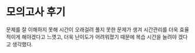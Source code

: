 # 모의고사 후기
문제를 잘 이해하지 못해 시간이 오래걸려 풀지 못한 문제가 생겨 시간관리를
더욱 효율적이게 해야겠다고 느꼇고, 더욱 난이도가 어려워졌기 때문에 복습 시간을 늘려야 겠다고 생각했다.